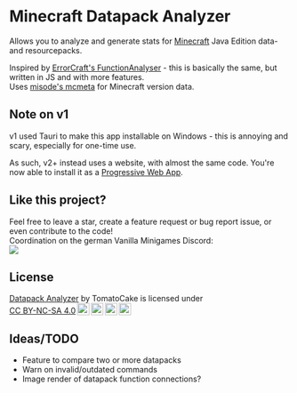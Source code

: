 # Minecraft Datapack Analyzer
Allows you to analyze and generate stats for [Minecraft](https://minecraft.net) Java Edition data- and resourcepacks.

Inspired by [ErrorCraft's FunctionAnalyser](https://github.com/ErrorCraft/FunctionAnalyser) - this is basically the same, but written in JS and with more features.
<br>Uses [misode's mcmeta](https://github.com/misode/mcmeta) for Minecraft version data.

## Note on v1
v1 used Tauri to make this app installable on Windows - this is annoying and scary, especially for one-time use.

As such, v2+ instead uses a website, with almost the same code. You're now able to install it as a [Progressive Web App](https://en.wikipedia.org/wiki/Progressive_web_app).

## Like this project?
Feel free to leave a star, create a feature request or bug report issue, or even contribute to the code!
<br>Coordination on the german Vanilla Minigames Discord:
<br><a href="https://discord.gg/JXVDQFf"><img src="https://discord.com/api/guilds/608640398595719170/widget.png?style=banner2" /></a>

## License

<p xmlns:cc="http://creativecommons.org/ns#" xmlns:dct="http://purl.org/dc/terms/"><a property="dct:title" rel="cc:attributionURL" href="https://github.com/DEVTomatoCake/Datapack-Analyzer">Datapack Analyzer</a> by <span property="cc:attributionName">TomatoCake</span> is licensed under <a href="http://creativecommons.org/licenses/by-nc-sa/4.0/?ref=chooser-v1" target="_blank" rel="license noopener noreferrer" style="display:inline-block;">CC BY-NC-SA 4.0<img style="height:22px!important;margin-left:3px;vertical-align:text-bottom;" src="https://mirrors.creativecommons.org/presskit/icons/cc.svg?ref=chooser-v1"><img style="height:22px!important;margin-left:3px;vertical-align:text-bottom;" src="https://mirrors.creativecommons.org/presskit/icons/by.svg?ref=chooser-v1"><img style="height:22px!important;margin-left:3px;vertical-align:text-bottom;" src="https://mirrors.creativecommons.org/presskit/icons/nc.svg?ref=chooser-v1"><img style="height:22px!important;margin-left:3px;vertical-align:text-bottom;" src="https://mirrors.creativecommons.org/presskit/icons/sa.svg?ref=chooser-v1"></a></p>

## Ideas/TODO

- Feature to compare two or more datapacks
- Warn on invalid/outdated commands
- Image render of datapack function connections?

